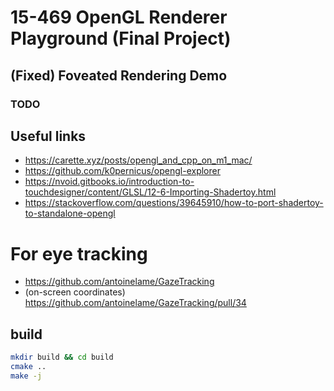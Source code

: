 # 15-469 OpenGL Renderer Playground (Final Project)
## (Fixed) Foveated Rendering Demo

### TODO

## Useful links
- https://carette.xyz/posts/opengl_and_cpp_on_m1_mac/
- https://github.com/k0pernicus/opengl-explorer
- https://nvoid.gitbooks.io/introduction-to-touchdesigner/content/GLSL/12-6-Importing-Shadertoy.html
- https://stackoverflow.com/questions/39645910/how-to-port-shadertoy-to-standalone-opengl

# For eye tracking
- https://github.com/antoinelame/GazeTracking
- (on-screen coordinates) https://github.com/antoinelame/GazeTracking/pull/34

## build
```bash
mkdir build && cd build
cmake ..
make -j
```